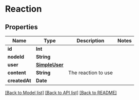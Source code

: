 # Reaction

## Properties
Name | Type | Description | Notes
------------ | ------------- | ------------- | -------------
**id** | **Int** |  | 
**nodeId** | **String** |  | 
**user** | [**SimpleUser**](SimpleUser.md) |  | 
**content** | **String** | The reaction to use | 
**createdAt** | **Date** |  | 

[[Back to Model list]](../README.md#documentation-for-models) [[Back to API list]](../README.md#documentation-for-api-endpoints) [[Back to README]](../README.md)


